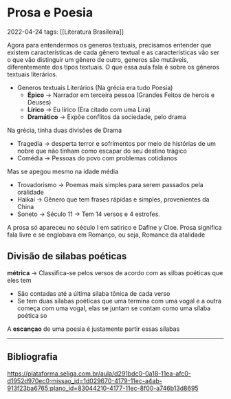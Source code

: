 # Prosa e Poesia
2022-04-24
tags: [[Literatura Brasileira]] 

Agora para entendermos os generos textuais, precisamos entender que existem características de cada gênero textual e as características vão ser o que vão distinguir um gênero de outro, generos são mutáveis, diferentemente dos tipos textuais. O que essa aula fala é sobre os gêneros textuais literários.

* Generos textuais Literários (Na grécia era tudo Poesia)
	* **Épico** → Narrador em terceira pessoa  (Grandes Feitos de herois e Deuses)
	* **Lírico** → Eu lírico (Era citado com uma Lira)
	* **Dramático** → Expõe conflitos da sociedade, pelo drama

Na grécia, tinha duas divisões de Drama

* Tragedia → desperta terror e sofrimentos por meio de histórias de um nobre que não tinham como escapar do seu destino trágico
* Comédia → Pessoas do povo com problemas cotidianos

Mas se apegou mesmo na idade média

* Trovadorismo → Poemas mais simples para serem passados pela oralidade
* Haikai →  Gênero que tem frases rápidas e simples, provenientes da China
* Soneto → Século 11 -> Tem 14 versos e 4 estrofes.

A prosa só apareceu no século I em satirico e Dafine y Cloe. Prosa significa fala livre e se englobava em Romanço, ou seja, Romance da atalidade 

## Divisão de silabas poéticas

**métrica** → Classifica-se pelos versos de acordo com as silbas poéticas que eles tem

* São contadas até a última silaba tônica de cada verso
*  Se tem duas sílabas poéticas que uma termina com uma vogal e a outra começa com uma vogal, elas se juntam se contam como uma sílaba poética so

A **escançao** de uma poesia é justamente partir essas sílabas




-----------------------------------------------
## Bibliografia
https://plataforma.seliga.com.br/aula/d291bdc0-0a18-11ea-afc0-d1952d970ec0;missao_id=1d029670-4179-11ec-a4ab-913f23ba6765;plano_id=83044210-4177-11ec-8f00-a746b13d8695
